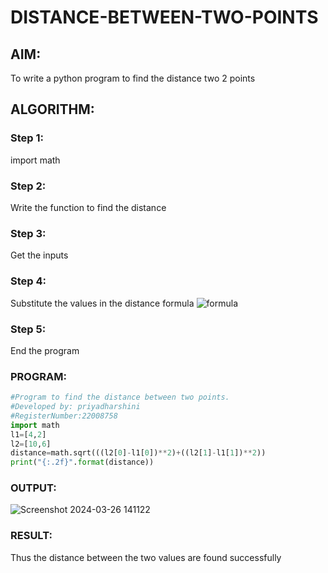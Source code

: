 # DISTANCE-BETWEEN-TWO-POINTS

## AIM:
To write a python program to find the distance two 2 points
## ALGORITHM:

### Step 1: 
import math
### Step 2: 
Write the function to find the distance
### Step 3: 
Get the inputs
### Step 4:
Substitute the values in the distance formula  ![formula](./formula.JPG)
### Step 5:
 End the program

### PROGRAM:
```python
#Program to find the distance between two points.
#Developed by: priyadharshini
#RegisterNumber:22008758
import math
l1=[4,2]
l2=[10,6]
distance=math.sqrt(((l2[0]-l1[0])**2)+((l2[1]-l1[1])**2))
print("{:.2f}".format(distance))
```
  
### OUTPUT:
![Screenshot 2024-03-26 141122](https://github.com/saravidhya/DISTANCE-BETWEEN-TWO-POINTS/assets/87062069/da1dd30f-b722-40ce-8388-49772d486ca0)


### RESULT:
Thus the distance between the two values are found successfully
